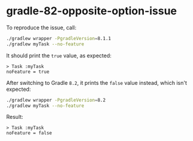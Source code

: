 # gradle-82-opposite-option-issue

To reproduce the issue, call:

```bash
./gradlew wrapper -PgradleVersion=8.1.1
./gradlew myTask --no-feature
```

It should print the `true` value, as expected:

```
> Task :myTask
noFeature = true
```

After switching to Gradle `8.2`, it prints the `false` value instead, which isn't expected:

```bash
./gradlew wrapper -PgradleVersion=8.2
./gradlew myTask --no-feature
```

Result:

```
> Task :myTask
noFeature = false
```
